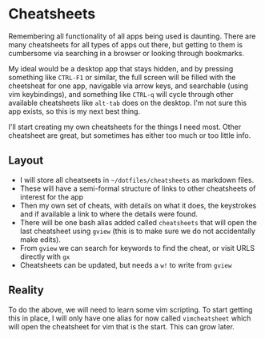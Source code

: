 Cheatsheets
===========

Remembering all functionality of all apps being used is daunting. There are
many cheatsheets for all types of apps out there, but getting to them is
cumbersome via searching in a browser or looking through bookmarks.

My ideal would be a desktop app that stays hidden, and by pressing something
like `CTRL-F1` or similar, the full screen will be filled with the cheetsheat for
one app, navigable via arrow keys, and searchable (using vim keybindings), and
something like `CTRL-q` will cycle through other available cheatsheets like
`alt-tab` does on the desktop. I'm not sure this app exists, so this is my next
best thing.

I'll start creating my own cheatsheets for the things I need most. Other
cheatsheet are great, but sometimes has either too much or too little info.

Layout
------
* I will store all cheatseets in `~/dotfiles/cheatsheets` as markdown files.
* These will have a semi-formal structure of links to other cheatsheets of
    interest for the app
* Then my own set of cheats, with details on what it does, the keystrokes and
    if available a link to where the details were found.
* There will be one bash alias added called `cheatsheets` that will open the
    last cheatsheet using `gview` (this is to make sure we do not accidentally
    make edits).
* From `gview` we can search for keywords to find the cheat, or visit URLS
    directly with `gx`
* Cheatsheets can be updated, but needs a `w!` to write from `gview`

Reality
-------
To do the above, we will need to learn some vim scripting.
To start getting this in place, I will only have one alias for now called
`vimcheatsheet` which will open the cheatsheet for vim that is the start.
This can grow later.

